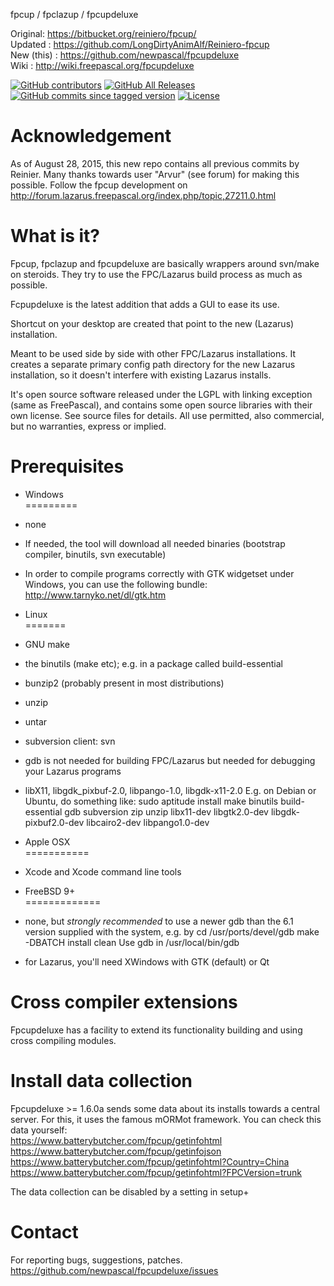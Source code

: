 fpcup / fpclazup / fpcupdeluxe

Original: https://bitbucket.org/reiniero/fpcup/  
Updated : https://github.com/LongDirtyAnimAlf/Reiniero-fpcup  
New (this) : https://github.com/newpascal/fpcupdeluxe  
Wiki : http://wiki.freepascal.org/fpcupdeluxe  

[![GitHub contributors](https://img.shields.io/github/contributors/LongDirtyAnimAlf/fpcupdeluxe)](https://github.com/LongDirtyAnimAlf/fpcupdeluxe/graphs/contributors)
[![GitHub All Releases](https://img.shields.io/github/downloads/LongDirtyAnimAlf/fpcupdeluxe/total)](https://github.com/LongDirtyAnimAlf/fpcupdeluxe/releases)
[![GitHub commits since tagged version](https://img.shields.io/github/commits-since/LongDirtyAnimAlf/fpcupdeluxe/1.6.8k)](https://github.com/LongDirtyAnimAlf/fpcupdeluxe/commits/master)
[![License](https://img.shields.io/badge/license-zlib%2Flibpng-blue.svg)](LICENSE)

Acknowledgement
===========
As of August 28, 2015, this new repo contains all previous commits by Reinier.
Many thanks towards user "Arvur" (see forum) for making this possible.
Follow the fpcup development on http://forum.lazarus.freepascal.org/index.php/topic,27211.0.html

What is it?
===========
Fpcup, fpclazup and fpcupdeluxe are basically wrappers around svn/make on steroids.
They try to use the FPC/Lazarus build process as much as possible.

Fcpupdeluxe is the latest addition that adds a GUI to ease its use.

Shortcut on your desktop are created that point to the new (Lazarus) installation.

Meant to be used side by side with other FPC/Lazarus installations. It creates a
separate primary config path directory for the new Lazarus installation, so it 
doesn't interfere with existing Lazarus installs.

It's open source software released under the LGPL with linking exception 
(same as FreePascal), and contains some open source libraries with their own license. 
See source files for details.
All use permitted, also commercial, but no warranties, express or implied.

Prerequisites
=============

- Windows  
=========
- none
- If needed, the tool will download all needed binaries (bootstrap compiler, binutils, svn executable)
- In order to compile programs correctly with GTK widgetset under Windows, you can use the following bundle:   http://www.tarnyko.net/dl/gtk.htm

- Linux  
=======
- GNU make
- the binutils (make etc); e.g. in a package called build-essential
- bunzip2 (probably present in most distributions)
- unzip
- untar
- subversion client: svn
- gdb is not needed for building FPC/Lazarus but needed for debugging 
  your Lazarus programs 
- libX11, libgdk_pixbuf-2.0, libpango-1.0, libgdk-x11-2.0
E.g. on Debian or Ubuntu, do something like:
sudo aptitude install make binutils build-essential gdb subversion zip unzip libx11-dev libgtk2.0-dev libgdk-pixbuf2.0-dev libcairo2-dev libpango1.0-dev

- Apple OSX  
===========
- Xcode and Xcode command line tools

- FreeBSD 9+  
=============
- none, but *strongly recommended* to use a newer gdb than the 6.1 version 
supplied with the system, e.g. by
cd /usr/ports/devel/gdb
make -DBATCH install clean
Use gdb in /usr/local/bin/gdb
- for Lazarus, you'll need XWindows with GTK (default) or Qt


Cross compiler extensions
=========================
Fpcupdeluxe has a facility to extend its functionality building and using cross compiling modules.


Install data collection
=========================
Fpcupdeluxe >= 1.6.0a sends some data about its installs towards a central server.
For this, it uses the famous mORMot framework.
You can check this data yourself:  
https://www.batterybutcher.com/fpcup/getinfohtml  
https://www.batterybutcher.com/fpcup/getinfojson  
https://www.batterybutcher.com/fpcup/getinfohtml?Country=China  
https://www.batterybutcher.com/fpcup/getinfohtml?FPCVersion=trunk  

The data collection can be disabled by a setting in setup+


Contact
=======
For reporting bugs, suggestions, patches.  
https://github.com/newpascal/fpcupdeluxe/issues
